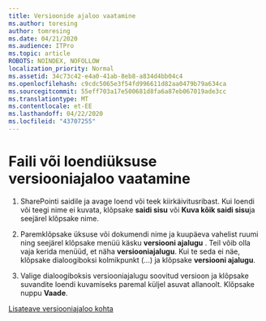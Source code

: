 ```yaml
---
title: Versioonide ajaloo vaatamine
ms.author: toresing
author: tomresing
ms.date: 04/21/2020
ms.audience: ITPro
ms.topic: article
ROBOTS: NOINDEX, NOFOLLOW
localization_priority: Normal
ms.assetid: 34c73c42-e4a0-41ab-8eb8-a834d4bb04c4
ms.openlocfilehash: c9cdc5065e3f54fd996611d82aa0479b79a634ca
ms.sourcegitcommit: 55eff703a17e500681d8fa6a87eb067019ade3cc
ms.translationtype: MT
ms.contentlocale: et-EE
ms.lasthandoff: 04/22/2020
ms.locfileid: "43707255"
---
```

# <a name="view-version-history-of-a-file-or-list-item"></a>Faili või loendiüksuse versiooniajaloo vaatamine

1. SharePointi saidile ja avage loend või teek kiirkäivitusribast. Kui loendi või teegi nime ei kuvata, klõpsake **saidi sisu** või **Kuva kõik saidi sisu**ja seejärel klõpsake nime.
    
2. Paremklõpsake üksuse või dokumendi nime ja kuupäeva vahelist ruumi ning seejärel klõpsake menüü käsku **versiooni ajalugu** . Teil võib olla vaja kerida menüüd, et näha **versiooniajalugu**. Kui te seda ei näe, klõpsake dialoogiboksi kolmikpunkt (...) ja klõpsake **versiooni ajalugu**.
    
3. Valige dialoogiboksis versiooniajalugu soovitud versioon ja klõpsake suvandite loendi kuvamiseks paremal küljel asuvat allanoolt. Klõpsake nuppu **Vaade**.
    
[Lisateave versiooniajaloo kohta](https://go.microsoft.com/fwlink/?linkid=875709)
  

